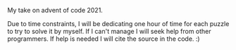 My take on advent of code 2021.

Due to time constraints, I will be dedicating one hour of time for each puzzle to try to solve it by myself. If I can't manage I will seek help from other programmers. If help is needed I will cite the source in the code. :)
